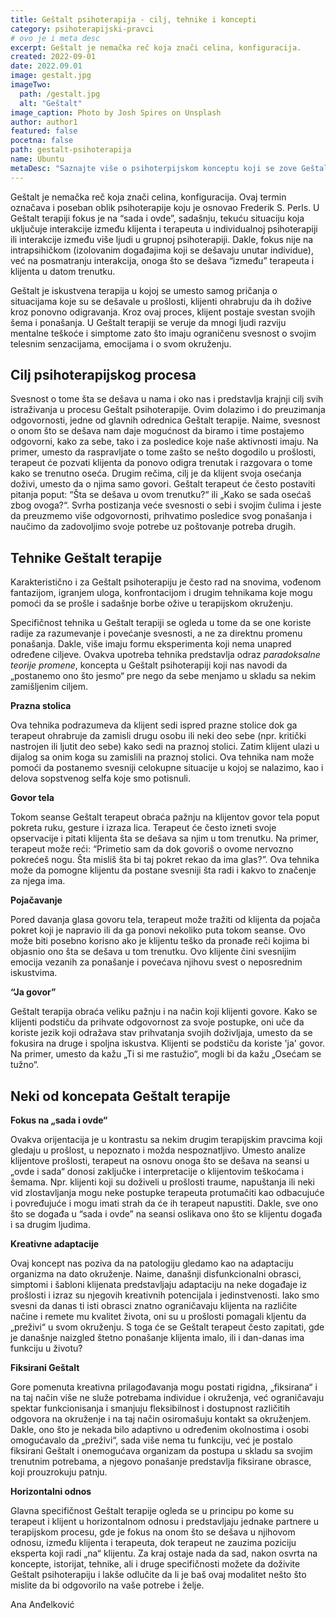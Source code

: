 ```yaml
---
title: Geštalt psihoterapija - cilj, tehnike i koncepti
category: psihoterapijski-pravci
# ovo je i meta desc
excerpt: Geštalt je nemačka reč koja znači celina, konfiguracija.
created: 2022-09-01
date: 2022.09.01
image: gestalt.jpg
imageTwo:
  path: /gestalt.jpg
  alt: "Geštalt"
image_caption: Photo by Josh Spires on Unsplash
author: author1
featured: false
pocetna: false
path: gestalt-psihoterapija
name: Ubuntu
metaDesc: "Saznajte više o psihoterpijskom konceptu koji se zove Geštalt. Upoznajte se sa osnovama i tehnikama ovog pristupa. Da li možda može da Vam pomogne?"
---
```




Geštalt je nemačka reč koja znači celina, konfiguracija. Ovaj termin označava i poseban oblik psihoterapije koju je osnovao Frederik S. Perls. U Geštalt terapiji fokus je na “sada i ovde”, sadašnju, tekuću situaciju koja uključuje interakcije između klijenta i terapeuta u individualnoj psihoterapiji ili interakcije između više ljudi u grupnoj psihoterapiji. Dakle, fokus nije na intrapsihičkom (izolovanim događajima koji se dešavaju unutar individue), već na posmatranju interakcija, onoga što se dešava “između” terapeuta i klijenta u datom trenutku. 

Geštalt je iskustvena terapija u kojoj se umesto samog pričanja o situacijama koje su se dešavale u prošlosti, klijenti ohrabruju da ih dožive kroz ponovno odigravanja. Kroz ovaj proces, klijent postaje svestan svojih šema i ponašanja. U Geštalt terapiji se veruje da mnogi ljudi razviju mentalne teškoće i simptome zato što imaju ograničenu svesnost o svojim telesnim senzacijama, emocijama i o svom okruženju. 

## Cilj psihoterapijskog procesa

Svesnost o tome šta se dešava u nama i oko nas i predstavlja krajnji cilj svih istraživanja u procesu Geštalt psihoterapije. Ovim dolazimo i do preuzimanja odgovornosti, jedne od glavnih odrednica Geštalt terapije. Naime, svesnost o onom što se dešava nam daje mogućnost da biramo i time postajemo odgovorni, kako za sebe, tako i za posledice koje naše aktivnosti imaju. Na primer, umesto da raspravljate o tome zašto se nešto dogodilo u prošlosti, terapeut će pozvati klijenta da ponovo odigra trenutak i razgovara o tome kako se trenutno oseća. Drugim rečima, cilj je da klijent svoja osećanja doživi, umesto da o njima samo govori. Geštalt terapeut će često postaviti pitanja poput: “Šta se dešava u ovom trenutku?“ ili „Kako se sada osećaš zbog ovoga?“. Svrha postizanja veće svesnosti o sebi i svojim čulima i jeste da preuzmemo više odgovornosti, prihvatimo posledice svog ponašanja i naučimo da zadovoljimo svoje potrebe uz poštovanje potreba drugih.

## Tehnike Geštalt terapije

Karakteristično i za Geštalt psihoterapiju je često rad na snovima, vođenom fantazijom, igranjem uloga, konfrontacijom i drugim tehnikama koje mogu pomoći da se prošle i sadašnje borbe ožive u terapijskom okruženju. 

Specifičnost tehnika u Geštalt terapiji se ogleda u tome da se one koriste radije za razumevanje i povećanje svesnosti, a ne za direktnu promenu ponašanja. Dakle, više imaju formu eksperimenta koji nema unapred određene ciljeve. Ovakva upotreba tehnika predstavlja odraz *paradoksalne teorije promene*, koncepta u Geštalt psihoterapiji koji nas navodi da „postanemo ono što jesmo“ pre nego da sebe menjamo u skladu sa nekim zamišljenim ciljem.

**Prazna stolica**

Ova tehnika podrazumeva da klijent sedi ispred prazne stolice dok ga terapeut ohrabruje da zamisli drugu osobu ili neki deo sebe (npr. kritički nastrojen ili ljutit deo sebe) kako sedi na praznoj stolici. Zatim klijent ulazi u dijalog sa onim koga su zamislili na praznoj stolici. Ova tehnika nam može pomoći da postanemo svesniji celokupne situacije u kojoj se nalazimo, kao i delova sopstvenog selfa koje smo potisnuli.

**Govor tela**

Tokom seanse  Geštalt terapeut obraća pažnju na klijentov govor tela poput pokreta ruku, gesture i izraza lica. Terapeut će često izneti svoje opservacije i pitati klijenta šta se dešava sa njim u tom trenutku. Na primer, terapeut može reći: “Primetio sam da dok govoriš o ovome nervozno pokrećeš nogu. Šta misliš šta bi taj pokret rekao da ima glas?”. Ova tehnika može da pomogne klijentu da postane svesniji šta radi i kakvo to značenje za njega ima.

**Pojačavanje**

Pored davanja glasa govoru tela, terapeut može tražiti od klijenta da pojača pokret koji je napravio ili da ga ponovi nekoliko puta tokom seanse. Ovo može biti posebno korisno ako je klijentu teško da pronađe reči kojima bi objasnio ono šta se dešava u tom trenutku. Ovo klijente čini svesnijim emocija vezanih za ponašanje i povećava njihovu svest o neposrednim iskustvima.

**“Ja govor”**

Geštalt terapija obraća veliku pažnju i na način koji klijenti govore. Kako se klijenti podstiču da prihvate odgovornost za svoje postupke, oni uče da koriste jezik koji odražava stav prihvatanja svojih doživljaja, umesto da se fokusira na druge i spoljna iskustva. Klijenti se podstiču da koriste 'ja' govor. Na primer, umesto da kažu „Ti si me rastužio“, mogli bi da kažu „Osećam se tužno“.

## Neki od koncepata Geštalt terapije

**Fokus na „sada i ovde“**

Ovakva orijentacija je u kontrastu sa nekim drugim terapijskim pravcima koji gledaju u prošlost, u nepoznato i možda nespoznatljivo. Umesto analize klijentove prošlosti, terapeut na osnovu onoga što se dešava na seansi u „ovde i sada“ donosi zaključke i interpretacije o klijentovim teškoćama i šemama. Npr. klijenti koji su doživeli u prošlosti traume, napuštanja ili neki vid zlostavljanja mogu neke postupke terapeuta protumačiti kao odbacujuće i povređujuće i mogu imati strah da će ih terapeut napustiti. Dakle, sve ono što se događa u “sada i ovde” na seansi oslikava ono što se klijentu događa i sa drugim ljudima. 

**Kreativne adaptacije**

Ovaj koncept nas poziva da na patologiju gledamo kao na adaptaciju organizma na dato okruženje. Naime, današnji disfunkcionalni obrasci, simptomi i šabloni klijenata predstavljaju adaptaciju na neke događaje iz prošlosti i izraz su njegovih kreativnih potencijala i jedinstvenosti. Iako smo svesni da danas ti isti obrasci znatno ograničavaju klijenta na različite načine i remete mu kvalitet života, oni su u prošlosti pomagali kljentu da „preživi“ u svom okruženju. S toga će se Geštalt terapeut često zapitati, gde je današnje naizgled štetno ponašanje klijenta imalo, ili i dan-danas ima funkciju u životu?

**Fiksirani Geštalt**

Gore pomenuta kreativna prilagođavanja mogu postati rigidna, „fiksirana“  i na taj način više ne služe potrebama individue i okruženja, već ograničavaju spektar funkcionisanja i smanjuju fleksibilnost i dostupnost različitih odgovora na okruženje i na taj način osiromašuju kontakt sa okruženjem. Dakle, ono što je nekada bilo adaptivno u određenim okolnostima i osobi omogućavalo da „preživi“, sada više nema tu funkciju, već je postalo fiksirani Geštalt i onemogućava organizam da postupa u skladu sa svojim trenutnim potrebama, a njegovo ponašanje predstavlja fiksirane obrasce, koji prouzrokuju patnju. 

**Horizontalni odnos**

Glavna specifičnost Geštalt terapije ogleda se u principu po kome su terapeut i klijent u horizontalnom odnosu  i predstavljaju jednake partnere u terapijskom procesu, gde je fokus na onom što se dešava u njihovom odnosu, između klijenta i terapeuta, dok terapeut ne zauzima poziciju eksperta koji radi „na“ klijentu. 
Za kraj ostaje nada da sad, nakon osvrta na koncepte, istorijat, tehnike, ali i druge specifičnosti možete da doživite Geštalt psihoterapiju i lakše odlučite da li je baš ovaj modalitet nešto što mislite da bi odgovorilo na vaše potrebe i želje.

Ana Anđelković

